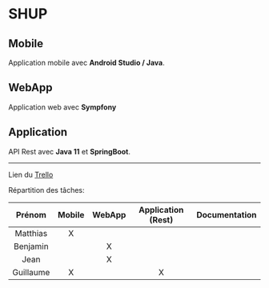 # SHUP

## Mobile

Application mobile avec **Android Studio / Java**.

## WebApp

Application web avec **Sympfony**

## Application

API Rest avec **Java 11** et **SpringBoot**.

***

Lien du [Trello](https://trello.com/b/INli8G9z/4proj)

Répartition des tâches:

Prénom | Mobile | WebApp | Application (Rest) | Documentation |
:---: | :---: | :---: | :---: | :---:
Matthias | X |   |   | 
Benjamin |   | X |   | 
Jean     |   | X |   |
Guillaume| X |   | X |

